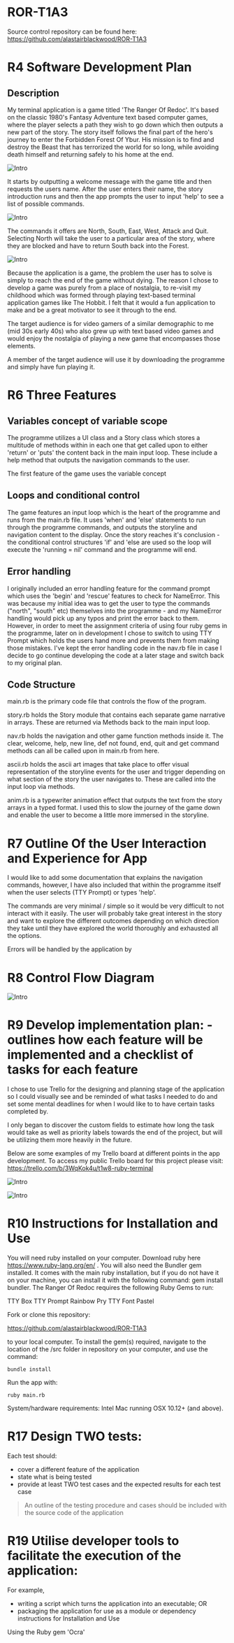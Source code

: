 # ROR-T1A3

Source control repository can be found here: https://github.com/alastairblackwood/ROR-T1A3

# R4 Software Development Plan

## Description

My terminal application is a game titled 'The Ranger Of Redoc'. It's based on the classic 1980's Fantasy Adventure text based computer games, where the player selects a path they wish to go down which then outputs a new part of the story. The story itself follows the final part of the hero's journey to enter the Forbidden Forest Of Ybur. His mission is to find and destroy the Beast that has terrorized the world for so long, while avoiding death himself and returning safely to his home at the end.

![Intro](img/intro.png)

It starts by outputting a welcome message with the game title and then requests the users name. After the user enters their name, the story introduction runs and then the app prompts the user to input 'help' to see a list of possible commands.

![Intro](img/help.png)

The commands it offers are North, South, East, West, Attack and Quit. Selecting North will take the user to a particular area of the story, where they are blocked and have to return South back into the Forest.

![Intro](img/north.png)

Because the application is a game, the problem the user has to solve is simply to reach the end of the game without dying. The reason I chose to develop a game was purely from a place of nostalgia, to re-visit my childhood which was formed through playing text-based terminal application games like The Hobbit. I felt that it would a fun application to make and be a great motivator to see it through to the end.

The target audience is for video gamers of a similar demographic to me (mid 30s early 40s) who also grew up with text based video games and would enjoy the nostalgia of playing a new game that encompasses those elements.

A member of the target audience will use it by downloading the programme and simply have fun playing it.

# R6 Three Features

## Variables concept of variable scope

The programme utilizes a UI class and a Story class which stores a multitude of methods within in each one that get called upon to either 'return' or 'puts' the content back in the main input loop. These include a help method that outputs the navigation commands to the user.

The first feature of the game uses the variable concept

## Loops and conditional control

The game features an input loop which is the heart of the programme and runs from the main.rb file. It uses 'when' and 'else' statements to run through the programme commands, and outputs the storyline and navigation content to the display. Once the story reaches it's conclusion - the conditional control structures 'if' and 'else are used so the loop will execute the 'running = nil' command and the programme will end.

## Error handling

I originally included an error handling feature for the command prompt which uses the 'begin' and 'rescue' features to check for NameError. This was because my initial idea was to get the user to type the commands ("north", "south" etc) themselves into the programme - and my NameError handling would pick up any typos and print the error back to them. However, in order to meet the assignment criteria of using four ruby gems in the programme, later on in development I chose to switch to using TTY Prompt which holds the users hand more and prevents them from making those mistakes. I've kept the error handling code in the nav.rb file in case I decide to go continue developing the code at a later stage and switch back to my original plan.

## Code Structure

main.rb is the primary code file that controls the flow of the program.

story.rb holds the Story module that contains each separate game narrative in arrays. These are returned via Methods back to the main input loop.

nav.rb holds the navigation and other game function methods inside it. The clear, welcome, help, new line, def not found, end, quit and get command methods can all be called upon in main.rb from here.

ascii.rb holds the ascii art images that take place to offer visual representation of the storyline events for the user and trigger depending on what section of the story the user navigates to. These are called into the input loop via methods.

anim.rb is a typewriter animation effect that outputs the text from the story arrays in a typed format. I used this to slow the journey of the game down and enable the user to become a little more immersed in the storyline.

# R7 Outline Of the User Interaction and Experience for App

I would like to add some documentation that explains the navigation commands, however, I have also included that within the programme itself when the user selects (TTY Prompt) or types 'help'.

The commands are very minimal / simple so it would be very difficult to not interact with it easily. The user will probably take great interest in the story and want to explore the different outcomes depending on which direction they take until they have explored the world thoroughly and exhausted all the options.

Errors will be handled by the application by

# R8 Control Flow Diagram

![Intro](img/ROR.png)

# R9 Develop implementation plan: - outlines how each feature will be implemented and a checklist of tasks for each feature

I chose to use Trello for the designing and planning stage of the application so I could visually see and be reminded of what tasks I needed to do and set some mental deadlines for when I would like to to have certain tasks completed by.

I only began to discover the custom fields to estimate how long the task would take as well as priority labels towards the end of the project, but will be utilizing them more heavily in the future.

Below are some examples of my Trello board at different points in the app development. To access my public Trello board for this project please visit: https://trello.com/b/3WqKok4u/t1w8-ruby-terminal

![Intro](img/trello.png)

![Intro](img/trello2.png)

# R10 Instructions for Installation and Use

You will need ruby installed on your computer. Download ruby here https://www.ruby-lang.org/en/ .
You will also need the Bundler gem installed. It comes with the main ruby installation, but if you do not have it on your machine, you can install it with the following command:
gem install bundler. The Ranger Of Redoc requires the following Ruby Gems to run:

TTY Box
TTY Prompt
Rainbow
Pry
TTY Font
Pastel

Fork or clone this repository:

https://github.com/alastairblackwood/ROR-T1A3

to your local computer.
To install the gem(s) required, navigate to the location of the /src folder in repository on your computer, and use the command:

    bundle install

Run the app with:

    ruby main.rb

System/hardware requirements: Intel Mac running OSX 10.12+ (and above).

# R17 Design TWO tests:

Each test should:

- cover a different feature of the application
- state what is being tested
- provide at least TWO test cases and the expected results for each test case

> An outline of the testing procedure and cases should be included with the source code of the application

# R19 Utilise developer tools to facilitate the execution of the application:

For example,

- writing a script which turns the application into an executable; OR
- packaging the application for use as a module or dependency
  instructions for Installation and Use

Using the Ruby gem 'Ocra'
